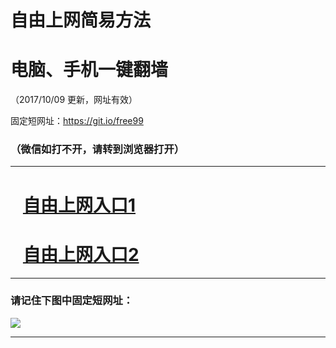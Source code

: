 ﻿# 自由上网简易方法

# 电脑、手机一键翻墙

（2017/10/09 更新，网址有效）

固定短网址：https://git.io/free99

### （微信如打不开，请转到浏览器打开）


***





# &nbsp;&nbsp; <a href="http://ft144165412.fwq-tz-1001.info/fwqtz01.html?t=10090019226 " target="_blank">自由上网入口1</a>
# &nbsp;&nbsp; <a href="http://ft1347716760.fwq-tz-1002.info/fwqtz02.html?t=100900124276 " target="_blank">自由上网入口2</a>
***

### 请记住下图中固定短网址：

<img src="https://s3-us-west-2.amazonaws.com/fwq-1001/yjfq-20170905okok.png" /> 


***

